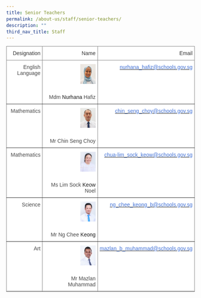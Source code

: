 ```yaml
---
title: Senior Teachers
permalink: /about-us/staff/senior-teachers/
description: ""
third_nav_title: Staff
---
```

<style type="text/css">
.tg  {border-collapse:collapse;border-spacing:0;}
.tg td{border-color:black;border-style:solid;border-width:1px;font-family:Arial, sans-serif;font-size:14px;
overflow:hidden;padding:10px 5px;word-break:normal;}
.tg th{border-color:black;border-style:solid;border-width:1px;font-family:Arial, sans-serif;font-size:14px;
font-weight:normal;overflow:hidden;padding:10px 5px;word-break:normal;}
.tg .tg-0lax{background-color:#FFF;border-color:inherit;text-align:right;vertical-align:top}
</style>

<table class="tg">
<thead>
<tr>
<th class="tg-0lax"><span style="color:#323232">Designation</span></th>
<th class="tg-0lax"><span style="color:#323232">Name</span></th>
<th class="tg-0lax"><span style="color:#323232">Email</span></th>
</tr>
</thead>

<tbody>
<tr>
<td class="tg-0lax"><span style="color:#484848">English Language</span></td>

<td class="tg-0lax"><img style="width:30%;" src="/images/Staff%20Photos/Senior%20Teachers/mdm%20nurhana%20hafiz%20passport%20size.jpg" align="right"><br><br><br><br><br><span style="color:#484848">Mdm</span> Nurhana <span style="color:#484848">Hafiz</span></td>

<td class="tg-0lax"><a href="mailto:nurhana_hafiz@schools.gov.sg"><span style="color:#4372D6">nurhana_hafiz@schools.gov.sg</span></a></td>

</tr>

<tr>

<td class="tg-0lax"><span style="color:#484848">Mathematics</span></td>

<td class="tg-0lax"><img style="width:30%; margin:0;" src="/images/Staff%20Photos/Senior%20Teachers/mr%20chin%20seng%20choy%20.jpg" align="right"><br><br><br><br><br><span style="color:#484848">Mr</span> <span style="color:#484848">Chin Seng Choy</span></td>

<td class="tg-0lax"><a href="mailto:chin_seng_choy_lance@schools.gov.sg"><span style="color:#4372D6">chin_seng_choy@schools.gov.sg</span></a></td>

</tr>

<tr>

<td class="tg-0lax"><span style="color:#484848">Mathematics</span></td>

<td class="tg-0lax"><img style="width:30%; margin:0;" src="/images/Staff%20Photos/Senior%20Teachers/ms%20lim%20sock%20keow%20noel%20.jpg" align="right"><br><br><br><br><br><span style="color:#484848">Ms</span> <span style="color:#484848">Lim Sock</span> Keow <span style="color:#484848">Noel</span></td>

<td class="tg-0lax"><a href="mailto:chua-lim_sock_keow@schools.gov.sg"><span style="color:#4372D6">chua-lim_sock_keow@schools.gov.sg</span></a></td>

</tr>

<tr>

<td class="tg-0lax"><span style="color:#484848">Science</span></td>

<td class="tg-0lax"><img style="width:30%; margin:0;" src="/images/Staff%20Photos/Senior%20Teachers/mr%20ng%20chee%20keong%20.jpg" align="right"><br><br><br><br><br><span style="color:#484848">Mr</span> <span style="color:#484848">Ng Chee</span> Keong</td>

<td class="tg-0lax"><a href="mailto:ng_chee_keong_b@schools.gov.sg"><span style="color:#4372D6">ng_chee_keong_b@schools.gov.sg</span></a></td>

</tr>

<tr>

<td class="tg-0lax"><span style="color:#484848">Art</span></td>

<td class="tg-0lax"><img style="width:30%; margin:0;" src="/images/Staff%20Photos/Senior%20Teachers/mr%20mazlan%20muhammad%20.jpg" align="right"><br><br><br><br><br><span style="color:#484848">Mr</span> <span style="color:#484848">Mazlan Muhammad</span></td>

<td class="tg-0lax"><a href="mailto:mazlan_b_muhammad@schools.gov.sg"><span style="color:#4372D6">mazlan_b_muhammad@schools.gov.sg</span></a></td>

</tr>

</tbody>

</table>